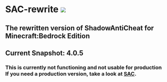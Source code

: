 # SAC-rewrite [![](https://img.shields.io/github/license/DarkWav/SAC-rewrite.svg?label=License)](https://github.com/DarkWav/SAC-rewrite/blob/master/LICENSE)
## The rewritten version of ShadowAntiCheat for Minecraft:Bedrock Edition
## Current Snapshot: 4.0.5
### This is currently not functioning and not usable for production<br>If you need a production version, take a look at [SAC](https://github.com/DarkWav/SAC).
